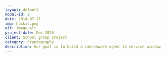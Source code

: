 ```yaml
---
layout: default
modal-id: 2
date: 2014-07-17
img: hackis.png
alt: image-alt
project-date: Dec 2020
client: School group project
category: Cryptography
description: Our goal is to build a ransomware agent to service windows platform which enable the user to select different cryptographic schemes through terminal to encrypt and decrypt folders using symmetric and asymmetric algorithms (XOR, AES, RC4, RSA, ECC). Project will be implemented in Java and test cases will be written in Junit.
---
```

